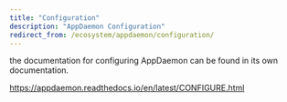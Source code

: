 ```yaml
---
title: "Configuration"
description: "AppDaemon Configuration"
redirect_from: /ecosystem/appdaemon/configuration/
---
```


the documentation for configuring AppDaemon can be found in its own documentation.

https://appdaemon.readthedocs.io/en/latest/CONFIGURE.html
